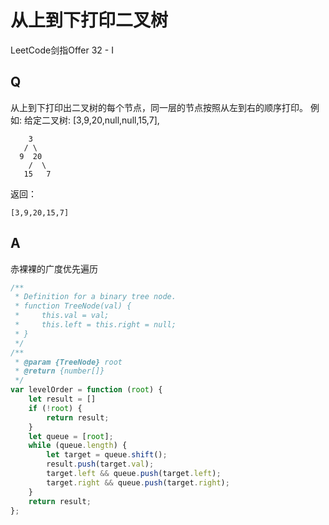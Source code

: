 # 从上到下打印二叉树
LeetCode剑指Offer 32 - I

## Q
从上到下打印出二叉树的每个节点，同一层的节点按照从左到右的顺序打印。
例如:
给定二叉树: [3,9,20,null,null,15,7],
```
    3
   / \
  9  20
    /  \
   15   7
```
返回：
```
[3,9,20,15,7]
```

## A
赤裸裸的广度优先遍历
``` javascript
/**
 * Definition for a binary tree node.
 * function TreeNode(val) {
 *     this.val = val;
 *     this.left = this.right = null;
 * }
 */
/**
 * @param {TreeNode} root
 * @return {number[]}
 */
var levelOrder = function (root) {
    let result = []
    if (!root) {
        return result;
    }
    let queue = [root];
    while (queue.length) {
        let target = queue.shift();
        result.push(target.val);
        target.left && queue.push(target.left);
        target.right && queue.push(target.right);
    }
    return result;
};
```